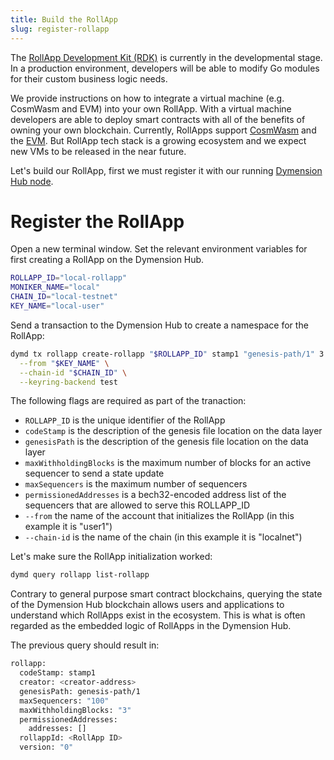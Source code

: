 ```yaml
---
title: Build the RollApp
slug: register-rollapp
---
```


The [RollApp Development Kit (RDK)](https://github.com/dymensionxyz/rdk) is currently in the developmental stage. In a production environment, developers will be able to modify Go modules for their custom business logic needs.

We provide instructions on how to integrate a virtual machine (e.g. CosmWasm and EVM) into your own RollApp. With a virtual machine developers are able to deploy smart contracts with all of the benefits of owning your own blockchain. Currently, RollApps support [CosmWasm](/docs/developers/build/install-vm/cosmwasm.md) and the [EVM](/docs/developers/build/install-vm/evm.md). But RollApp tech stack is a growing ecosystem and we expect new VMs to be released in the near future.

Let's build our RollApp, first we must register it with our running [Dymension Hub node](/docs/developers/start/run-a-hub-node.md).

# Register the RollApp

Open a new terminal window. Set the relevant environment variables for first creating a RollApp
on the Dymension Hub.

```sh
ROLLAPP_ID="local-rollapp"
MONIKER_NAME="local"
CHAIN_ID="local-testnet"
KEY_NAME="local-user"
```

Send a transaction to the Dymension Hub to create a namespace for the RollApp:

```bash
dymd tx rollapp create-rollapp "$ROLLAPP_ID" stamp1 "genesis-path/1" 3 100 '{"Addresses":[]}' \
  --from "$KEY_NAME" \
  --chain-id "$CHAIN_ID" \
  --keyring-backend test
```

The following flags are required as part of the tranaction:

-   `ROLLAPP_ID` is the unique identifier of the RollApp
-   `codeStamp` is the description of the genesis file location on the data layer
-   `genesisPath` is the description of the genesis file location on the data layer
-   `maxWithholdingBlocks` is the maximum number of blocks for an active sequencer to send a state update
-   `maxSequencers` is the maximum number of sequencers
-   `permissionedAddresses` is a bech32-encoded address list of the sequencers that are allowed to serve this ROLLAPP_ID
-   `--from` the name of the account that initializes the RollApp (in this example it is "user1")
-   `--chain-id` is the name of the chain (in this example it is "localnet")

Let's make sure the RollApp initialization worked:

```sh
dymd query rollapp list-rollapp
```

Contrary to general purpose smart contract blockchains, querying the state of the Dymension Hub blockchain allows users and applications to understand which RollApps exist in the ecosystem. This is what is often regarded as the embedded logic of RollApps in the Dymension Hub.

The previous query should result in:

```bash
rollapp:
  codeStamp: stamp1
  creator: <creator-address>
  genesisPath: genesis-path/1
  maxSequencers: "100"
  maxWithholdingBlocks: "3"
  permissionedAddresses:
    addresses: []
  rollappId: <RollApp ID>
  version: "0"
```
